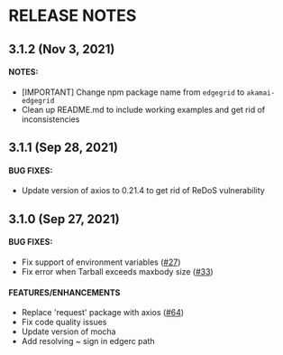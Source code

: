 # RELEASE NOTES

## 3.1.2 (Nov 3, 2021)

#### NOTES:
* [IMPORTANT] Change npm package name from `edgegrid` to `akamai-edgegrid`
* Clean up README.md to include working examples and get rid of inconsistencies

## 3.1.1 (Sep 28, 2021)

#### BUG FIXES:
* Update version of axios to 0.21.4 to get rid of ReDoS vulnerability

## 3.1.0 (Sep 27, 2021)

#### BUG FIXES:
* Fix support of environment variables ([#27](https://github.com/akamai/AkamaiOPEN-edgegrid-node/issues/27))
* Fix error when Tarball exceeds maxbody size ([#33](https://github.com/akamai/cli-edgeworkers/issues/33))

#### FEATURES/ENHANCEMENTS
* Replace 'request' package with axios ([#64](https://github.com/akamai/AkamaiOPEN-edgegrid-node/issues/64))
* Fix code quality issues
* Update version of mocha
* Add resolving ~ sign in edgerc path